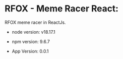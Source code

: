 # RFOX - Meme Racer React:

RFOX meme racer in ReactJs.

- node version: 
v18.17.1

- npm version:
9.6.7

- App Version:
0.0.1
